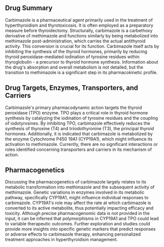 ## Drug Summary
Carbimazole is a pharmaceutical agent primarily used in the treatment of hyperthyroidism and thyrotoxicosis. It is often employed as a preparatory measure before thyroidectomy. Structurally, carbimazole is a carbethoxy derivative of methimazole and functions similarly by being metabolized into methimazole post-administration, which carries the actual antithyroid activity. This conversion is crucial for its function. Carbimazole itself acts by inhibiting the synthesis of the thyroid hormones, primarily by reducing thyroid peroxidase-mediated iodination of tyrosine residues within thyroglobulin - a precursor to thyroid hormone synthesis. Information about the drug's absorption and overall metabolism is not detailed, but the transition to methimazole is a significant step in its pharmacokinetic profile.

## Drug Targets, Enzymes, Transporters, and Carriers
Carbimazole's primary pharmacodynamic action targets the thyroid peroxidase (TPO) enzyme. TPO plays a critical role in thyroid hormone synthesis by catalyzing the iodination of tyrosine residues and the coupling of iodotyrosines. By inhibiting TPO, carbimazole effectively reduces the synthesis of thyroxine (T4) and triiodothyronine (T3), the principal thyroid hormones. Additionally, it is indicated that carbimazole is metabolized by the enzyme Cytochrome P450 19A1 (CYP19A1), which might influence its activation to methimazole. Currently, there are no significant interactions or roles identified concerning transporters and carriers in its mechanism of action.

## Pharmacogenetics
Discussing the pharmacogenetics of carbimazole largely relates to its metabolic transformation into methimazole and the subsequent activity of methimazole. Genetic variations in enzymes involved in its metabolic pathway, specifically CYP19A1, might influence individual responses to carbimazole. CYP19A1's role may affect the rate at which carbimazole is converted to its active metabolite, thus potentially impacting efficacy and toxicity. Although precise pharmacogenomic data is not provided in the input, it can be inferred that polymorphisms in CYP19A1 and TPO could lead to variable therapeutic outcomes. Further exploration and studies could provide more insights into specific genetic markers that predict responses or adverse effects to carbimazole therapy, enhancing personalized treatment approaches in hyperthyroidism management.